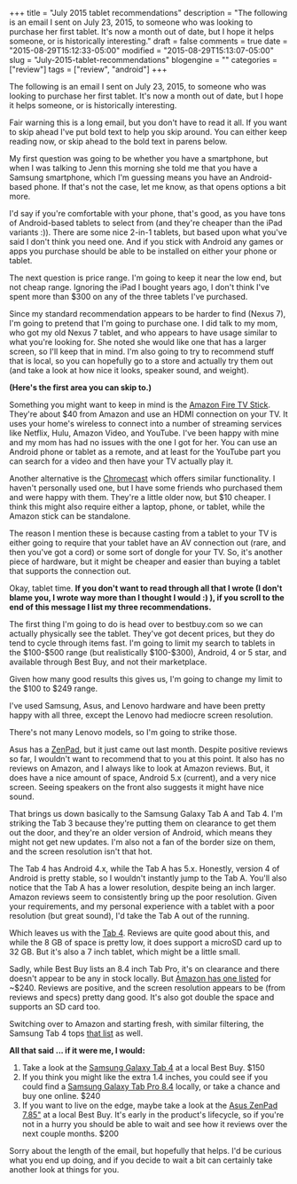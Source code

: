+++
title = "July 2015 tablet recommendations"
description = "The following is an email I sent on July 23, 2015, to someone who was looking to purchase her first tablet. It's now a month out of date, but I hope it helps someone, or is historically interesting."
draft = false
comments = true
date = "2015-08-29T15:12:33-05:00"
modified = "2015-08-29T15:13:07-05:00"
slug = "July-2015-tablet-recommendations"
blogengine = ""
categories = ["review"]
tags = ["review", "android"]
+++

<div class="note"><p>The following is an email I sent on July 23, 2015, to someone who was looking to purchase her first tablet. It's now a month out of date, but I hope it helps someone, or is historically interesting.</p></div>

<p>Fair warning this is a long email, but you don't have to read it all. If you want to skip ahead I've put bold text to help you skip around. You can either keep reading now, or skip ahead to the bold text in parens below.</p>

<p>My first question was going to be whether you have a smartphone, but when I was talking to Jenn this morning she told me that you have a Samsung smartphone, which I'm guessing means you have an Android-based phone. If that's not the case, let me know, as that opens options a bit more.</p>

<p>I'd say if you're comfortable with your phone, that's good, as you have tons of Android-based tablets to select from (and they're cheaper than the iPad variants :)). There are some nice 2-in-1 tablets, but based upon what you've said I don't think you need one. And if you stick with Android any games or apps you purchase should be able to be installed on either your phone or tablet.</p>

<p>The next question is price range. I'm going to keep it near the low end, but not cheap range. Ignoring the iPad I bought years ago, I don't think I've spent more than $300 on any of the three tablets I've purchased.</p>

<p>Since my standard recommendation appears to be harder to find (Nexus 7), I'm going to pretend that I'm going to purchase one. I did talk to my mom, who got my old Nexus 7 tablet, and who appears to have usage similar to what you're looking for. She noted she would like one that has a larger screen, so I'll keep that in mind. I'm also going to try to recommend stuff that is local, so you can hopefully go to a store and actually try them out (and take a look at how nice it looks, speaker sound, and weight).</p>

<p><strong>(Here's the first area you can skip to.)</strong></p>

<p>Something you might want to keep in mind is the <a href="http://amzn.to/1CT70Wo">Amazon Fire TV Stick</a>. They're about $40 from Amazon and use an HDMI connection on your TV. It uses your home's wireless to connect into a number of streaming services like Netflix, Hulu, Amazon Video, and YouTube. I've been happy with mine and my mom has had no issues with the one I got for her. You can use an Android phone or tablet as a remote, and at least for the YouTube part you can search for a video and then have your TV actually play it.</p>

<p>Another alternative is the <a href="http://amzn.to/1JhZzc6">Chromecast</a> which offers similar functionality. I haven't personally used one, but I have some friends who purchased them and were happy with them. They're a little older now, but $10 cheaper. I think this might also require either a laptop, phone, or tablet, while the Amazon stick can be standalone.</p>

<p>The reason I mention these is because casting from a tablet to your TV is either going to require that your tablet have an AV connection out (rare, and then you've got a cord) or some sort of dongle for your TV. So, it's another piece of hardware, but it might be cheaper and easier than buying a tablet that supports the connection out.</p>

<p>Okay, tablet time. <strong>If you don't want to read through all that I wrote (I don't blame you, I wrote way more than I thought I would :) ), if you scroll to the end of this message I list my three recommendations.</strong></p>

<p>The first thing I'm going to do is head over to bestbuy.com so we can actually physically see the tablet. They've got decent prices, but they do tend to cycle through items fast. I'm going to limit my search to tablets in the $100-$500 range (but realistically $100-$300), Android, 4 or 5 star, and available through Best Buy, and not their marketplace.</p>

<p>Given how many good results this gives us, I'm going to change my limit to the $100 to $249 range.</p>

<p>I've used Samsung, Asus, and Lenovo hardware and have been pretty happy with all three, except the Lenovo had mediocre screen resolution.</p>

<p>There's not many Lenovo models, so I'm going to strike those.</p>

<p>Asus has a <a href="http://www.bestbuy.com/site/asus-zenpad-7-85-intel-atom-32gb-black/7650139.p?id=1219681450081&amp;skuId=7650139">ZenPad</a>, but it just came out last month. Despite positive reviews so far, I wouldn't want to recommend that to you at this point. It also has no reviews on Amazon, and I always like to look at Amazon reviews. But, it does have a nice amount of space, Android 5.x (current), and a very nice screen. Seeing speakers on the front also suggests it might have nice sound.</p>

<p>That brings us down basically to the Samsung Galaxy Tab A and Tab 4. I'm striking the Tab 3 because they're putting them on clearance to get them out the door, and they're an older version of Android, which means they might not get new updates. I'm also not a fan of the border size on them, and the screen resolution isn't that hot.</p>

<p>The Tab 4 has Android 4.x, while the Tab A has 5.x. Honestly, version 4 of Android is pretty stable, so I wouldn't instantly jump to the Tab A. You'll also notice that the Tab A has a lower resolution, despite being an inch larger. Amazon reviews seem to consistently bring up the poor resolution. Given your requirements, and my personal experience with a tablet with a poor resolution (but great sound), I'd take the Tab A out of the running.</p>

<p>Which leaves us with the <a href="http://www.bestbuy.com/site/samsung-galaxy-tab-4-7-8gb-black/5420045.p?id=1219127073673&amp;skuId=5420045">Tab 4</a>. Reviews are quite good about this, and while the 8 GB of space is pretty low, it does support a microSD card up to 32 GB. But it's also a 7 inch tablet, which might be a little small.</p>

<p>Sadly, while Best Buy lists an 8.4 inch Tab Pro, it's on clearance and there doesn't appear to be any in stock locally. But <a href="http://amzn.to/1MqO2cq">Amazon has one listed</a> for ~$240. Reviews are positive, and the screen resolution appears to be (from reviews and specs) pretty dang good. It's also got double the space and supports an SD card too.</p>

<p>Switching over to Amazon and starting fresh, with similar filtering, the Samsung Tab 4 tops <a href="http://amzn.to/1ekH4qy">that list</a> as well.</p>

<p><strong>All that said ... if it were me, I would:</strong></p>

<ol>
<li>Take a look at the <a href="http://www.bestbuy.com/site/samsung-galaxy-tab-4-7-8gb-black/5420045.p?id=1219127073673&amp;skuId=5420045">Samsung Galaxy Tab 4</a> at a local Best Buy. $150</li>
<li>If you think you might like the extra 1.4 inches, you could see if you could find a <a href="http://amzn.to/1MLnb88">Samsung Galaxy Tab Pro 8.4</a> locally, or take a chance and buy one online. $240</li>
<li>If you want to live on the edge, maybe take a look at the <a href="http://www.bestbuy.com/site/asus-zenpad-7-85-intel-atom-32gb-black/7650139.p?id=1219681450081&amp;skuId=7650139">Asus ZenPad 7.85"</a> at a local Best Buy. It's early in the product's lifecycle, so if you're not in a hurry you should be able to wait and see how it reviews over the next couple months. $200</li>
</ol>

<p>Sorry about the length of the email, but hopefully that helps. I'd be curious what you end up doing, and if you decide to wait a bit can certainly take another look at things for you.</p>
